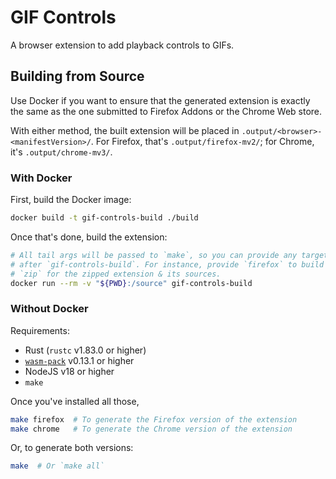 # GIF Controls

A browser extension to add playback controls to GIFs.

## Building from Source

Use Docker if you want to ensure that the generated extension is exactly the same as the one
submitted to Firefox Addons or the Chrome Web store.

With either method, the built extension will be placed in `.output/<browser>-<manifestVersion>/`.
For Firefox, that's `.output/firefox-mv2/`; for Chrome, it's `.output/chrome-mv3/`.

### With Docker

First, build the Docker image:

```bash
docker build -t gif-controls-build ./build
```

Once that's done, build the extension:

```bash
# All tail args will be passed to `make`, so you can provide any target specified in the Makefile
# after `gif-controls-build`. For instance, provide `firefox` to build just the Firefox version, or
# `zip` for the zipped extension & its sources.
docker run --rm -v "${PWD}:/source" gif-controls-build
```

### Without Docker

Requirements:

- Rust (`rustc` v1.83.0 or higher)
- [`wasm-pack`](https://rustwasm.github.io/wasm-pack/) v0.13.1 or higher
- NodeJS v18 or higher
- `make`

Once you've installed all those,

```bash
make firefox  # To generate the Firefox version of the extension
make chrome   # To generate the Chrome version of the extension
```

Or, to generate both versions:

```bash
make  # Or `make all`
```
